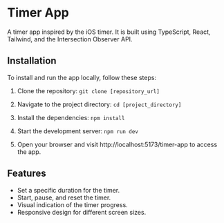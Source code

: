 # Timer App

A timer app inspired by the iOS timer. It is built using TypeScript, React, Tailwind, and the Intersection Observer API.

## Installation

To install and run the app locally, follow these steps:

1. Clone the repository: `git clone [repository_url]`

2. Navigate to the project directory: `cd [project_directory]`

3. Install the dependencies: `npm install`

4. Start the development server: `npm run dev`

5. Open your browser and visit http://localhost:5173/timer-app to access the app.

## Features

- Set a specific duration for the timer.
- Start, pause, and reset the timer.
- Visual indication of the timer progress.
- Responsive design for different screen sizes.
